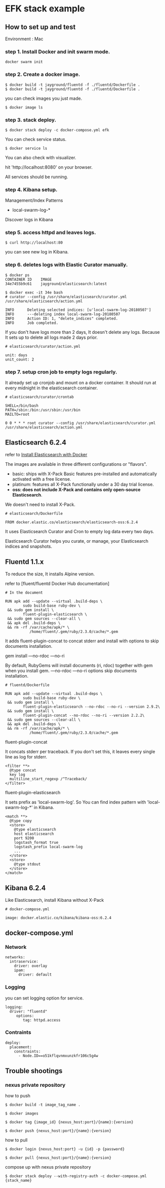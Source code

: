 # EFK stack example

## How to set up and test

Environment : Mac

### step 1. Install Docker and init swarm mode.

`docker swarm init`

### step 2. Create a docker image.

```
$ docker build -t jayground/fluentd -f ./fluentd/Dockerfile .
$ docker build -t jayground/fluentd -f ./fluentd/Dockerfile .
```

you can check images you just made.

`$ docker image ls`

### step 3. stack deploy.

`$ docker stack deploy -c docker-compose.yml efk`

You can check service status.

`$ docker service ls`

You can also check with visualizer.

hit 'http://localhost:8080' on your browser.

All services should be running.

### step 4. Kibana setup.

Management/Index Patterns

- local-swarm-log-*

Discover logs in Kibana

### step 5. access httpd and leaves logs.

`$ curl http://localhost:80`

you can see new log in Kibana.

### step 6. deletes logs with Elastic Curator manually.

```
$ docker ps
CONTAINER ID    IMAGE
34e7455b9c61    jayground/elasticsearch:latest
```

```
$ docker exec -it 34e bash
# curator --config /usr/share/elasticsearch/curator.yml /usr/share/elasticsearch/action.yml

INFO      Deleting selected indices: [u'local-swarm-log-20180507']
INFO      ---deleting index local-swarm-log-20180507
INFO      Action ID: 1, "delete_indices" completed.
INFO      Job completed.
```

If you don't have logs more than 2 days, It doesn't delete any logs.
Because It sets up to delete all logs made 2 days prior.

```
# elasticsearch/curator/action.yml

unit: days
unit_count: 2
``` 

### step 7. setup cron job to empty logs regularly.

It already set up cronjob and mount on a docker container. It should run at every midnight in the elasticsearch container.

```
# elasticsearch/curator/crontab

SHELL=/bin/bash
PATH=/sbin:/bin:/usr/sbin:/usr/bin
MAILTO=root

0 0 * * * root curator --config /usr/share/elasticsearch/curator.yml /usr/share/elasticsearch/action.yml
```

## Elasticsearch 6.2.4

refer to [Install Elasticsearch with Docker](https://www.elastic.co/guide/en/elasticsearch/reference/current/docker.html)

The images are available in three different configurations or "flavors".
 
- basic: ships with X-Pack Basic features pre-installed and automatically activated with a free license.
- platinum: features all X-Pack functionally under a 30 day trial license.
- __oss: does not include X-Pack and contains only open-source Elasticsearch__.

We doesn't need to install X-Pack.

```
# elasticsearch/Dockerfile

FROM docker.elastic.co/elasticsearch/elasticsearch-oss:6.2.4
```

It uses Elasticsearch Curator and Cron to empty log data every two days.

Elasticsearch Curator helps you curate, or manage, your Elasticsearch indices and snapshots.

## Fluentd 1.1.x

To reduce the size, It installs Alpine version.

refer to [fluent/fluentd Docker Hub documentation]

```
# In the document

RUN apk add --update --virtual .build-deps \
        sudo build-base ruby-dev \
 && sudo gem install \
        fluent-plugin-elasticsearch \
 && sudo gem sources --clear-all \
 && apk del .build-deps \
 && rm -rf /var/cache/apk/* \
           /home/fluent/.gem/ruby/2.3.0/cache/*.gem
```

It adds fluent-plugin-concat to concat stderr and install with options to skip documents installation.

gem install —no-rdoc —no-ri

By default, RubyGems will install documents (ri, rdoc) together with gem when you install gem. 
—no-rdoc —no-ri options skip documents installation.

```
# fluentd/Dockerfile

RUN apk add --update --virtual .build-deps \
        sudo build-base ruby-dev \
 && sudo gem install \
        fluent-plugin-elasticsearch --no-rdoc --no-ri --version 2.9.2\
 && sudo gem install \
        fluent-plugin-concat --no-rdoc --no-ri --version 2.2.2\
 && sudo gem sources --clear-all \
 && apk del .build-deps \
 && rm -rf /var/cache/apk/* \
           /home/fluent/.gem/ruby/2.3.0/cache/*.gem
```

fluent-plugin-concat

It concats stderr per traceback. If you don't set this, it leaves every single line as log for stderr.

```
<filter **>
  @type concat
  key log
  multiline_start_regexp /^Traceback/
</filter>
```

fluent-plugin-elasticsearch

It sets prefix as 'local-swarm-log'. So You can find index pattern with 'local-swarm-log-*' in Kibana.
```
<match **>
  @type copy
  <store>
    @type elasticsearch
    host elasticsearch
    port 9200
    logstash_format true
    logstash_prefix local-swarm-log
    ...
  </store>
  <store>
    @type stdout
  </store>
</match>
```

## Kibana 6.2.4

Like Elasticsearch, install Kibana without X-Pack

```
# docker-compose.yml

image: docker.elastic.co/kibana/kibana-oss:6.2.4
```

## docker-compose.yml

### Network

```
networks:
  intraservice:
    driver: overlay
    ipam:
      driver: default
```

### Logging

you can set logging option for service.

```
logging:
  driver: "fluentd"
     options:
        tag: httpd.access
```

### Contraints

```
deploy:
  placement:
    constraints:
      - Node.ID==o51kflqvnmxunzkfr106c5g4w
```

## Trouble shootings

### nexus private repository

how to push

`$ docker build -t image_tag_name .`

`$ docker images`

`$ docker tag {image_id} {nexus_host:port}/{name}:{version}`

`$ docker push {nexus_host:port}/{name}:{version}`

how to pull

`$ docker login {nexus_host:port} -u {id} -p {password}`

`$ docker pull {nexus_host:port}/{name}:{version}`

compose up with nexus private repository

`$ docker stack deploy --with-registry-auth -c docker-compose.yml {stack_name}`

